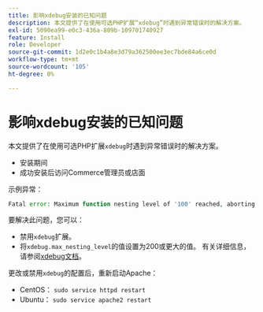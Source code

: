 ```yaml
---
title: 影响xdebug安装的已知问题
description: 本文提供了在使用可选PHP扩展“xdebug”时遇到异常错误时的解决方案。
exl-id: 5090ea99-e0c3-436a-809b-109701740927
feature: Install
role: Developer
source-git-commit: 1d2e0c1b4a8e3d79a362500ee3ec7bde84a6ce0d
workflow-type: tm+mt
source-wordcount: '105'
ht-degree: 0%

---
```


# 影响xdebug安装的已知问题

本文提供了在使用可选PHP扩展`xdebug`时遇到异常错误时的解决方案。

* 安装期间
* 成功安装后访问Commerce管理员或店面

示例异常：

```php
Fatal error: Maximum function nesting level of '100' reached, aborting!
```

要解决此问题，您可以：

* 禁用`xdebug`扩展。
* 将`xdebug.max_nesting_level`的值设置为200或更大的值。 有关详细信息，请参阅[xdebug文档](http://xdebug.org/docs/basic#max_nesting_level)。

更改或禁用`xdebug`的配置后，重新启动Apache：

* CentOS： `sudo service httpd restart`
* Ubuntu： `sudo service apache2 restart`
